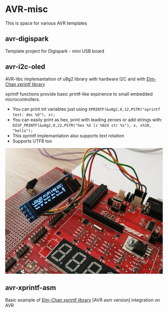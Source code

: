 # AVR-misc
This is space for various AVR templates

## avr-digispark
Template project for Digispark - mini USB board

## avr-i2c-oled
AVR-libc implemantation of u8g2 library with hardware I2C and with [Elm-Chan xprintf library](http://elm-chan.org/fsw/strf/xprintf.html)

xprintf functions provide basic printf-like expirience to small embedded microcontrollers. 

- You can print int variables just using `XPRINTF(&u8g2,0,12,PSTR("xprintf test: dec %d"), x);`
- You can easily print as hex, print with leading zeroes or add strings with:<br>
`DISP_PRINTF(&u8g2,0,22,PSTR("hex %X lz %02d str %s"), x, x%10, "hello");`
- This xprintf implemantation also supports text rotation
- Supports UTF8 too

![AVR OLED](/avr-i2c-oled/avr-oled.JPG)

## avr-xprintf-asm

Basic example of [Elm-Chan xprintf library](http://elm-chan.org/fsw/strf/xprintf.html) [AVR asm version] integration on AVR
